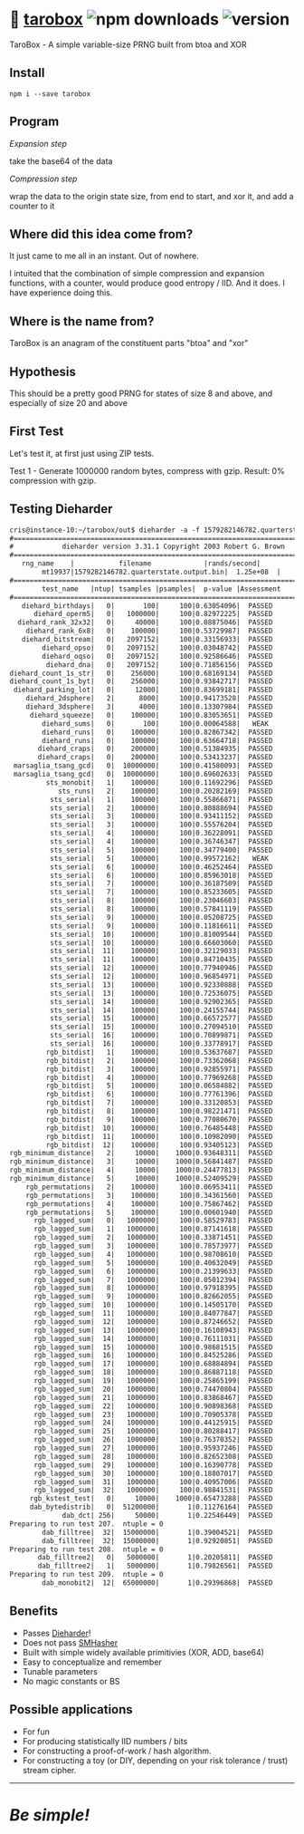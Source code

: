 # :bento: [tarobox](https://github.com/dosyago/tarobox) ![npm downloads](https://img.shields.io/npm/dt/tarobox) ![version](https://img.shields.io/npm/v/tarobox) 

TaroBox - A simple variable-size PRNG built from btoa and XOR

## Install

```
npm i --save tarobox
```

## Program

*Expansion step*

take the base64 of the data

*Compression step*

wrap the data to the origin state size, from end to start, and xor it, and add a counter to it

## Where did this idea come from?

It just came to me all in an instant. Out of nowhere.

I intuited that the combination of simple compression and expansion functions, 
with a counter, would produce good entropy / IID. And it does. I have experience doing this. 

## Where is the name from?

TaroBox is an anagram of the constituent parts "btoa" and "xor" 

## Hypothesis

This should be a pretty good PRNG for states of size 8 and above, and especially of size 20 and above

## First Test

Let's test it, at first just using ZIP tests.

Test 1 - Generate 1000000 random bytes, compress with gzip. Result: 0% compression with gzip.

## Testing Dieharder

```txt
cris@instance-10:~/tarobox/out$ dieharder -a -f 1579282146782.quarterstate.output.bin
#=============================================================================#
#            dieharder version 3.31.1 Copyright 2003 Robert G. Brown          #
#=============================================================================#
   rng_name    |           filename             |rands/second|
        mt19937|1579282146782.quarterstate.output.bin|  1.25e+08  |
#=============================================================================#
        test_name   |ntup| tsamples |psamples|  p-value |Assessment
#=============================================================================#
   diehard_birthdays|   0|       100|     100|0.63054096|  PASSED
      diehard_operm5|   0|   1000000|     100|0.82972225|  PASSED
  diehard_rank_32x32|   0|     40000|     100|0.08875046|  PASSED
    diehard_rank_6x8|   0|    100000|     100|0.53729987|  PASSED
   diehard_bitstream|   0|   2097152|     100|0.33156933|  PASSED
        diehard_opso|   0|   2097152|     100|0.03048742|  PASSED
        diehard_oqso|   0|   2097152|     100|0.92586646|  PASSED
         diehard_dna|   0|   2097152|     100|0.71856156|  PASSED
diehard_count_1s_str|   0|    256000|     100|0.68169134|  PASSED
diehard_count_1s_byt|   0|    256000|     100|0.93842717|  PASSED
 diehard_parking_lot|   0|     12000|     100|0.83699181|  PASSED
    diehard_2dsphere|   2|      8000|     100|0.94173528|  PASSED
    diehard_3dsphere|   3|      4000|     100|0.13307984|  PASSED
     diehard_squeeze|   0|    100000|     100|0.83053651|  PASSED
        diehard_sums|   0|       100|     100|0.00064588|   WEAK
        diehard_runs|   0|    100000|     100|0.82867342|  PASSED
        diehard_runs|   0|    100000|     100|0.63664718|  PASSED
       diehard_craps|   0|    200000|     100|0.51384935|  PASSED
       diehard_craps|   0|    200000|     100|0.53413237|  PASSED
 marsaglia_tsang_gcd|   0|  10000000|     100|0.41580093|  PASSED
 marsaglia_tsang_gcd|   0|  10000000|     100|0.69602633|  PASSED
         sts_monobit|   1|    100000|     100|0.11692296|  PASSED
            sts_runs|   2|    100000|     100|0.20282169|  PASSED
          sts_serial|   1|    100000|     100|0.55866871|  PASSED
          sts_serial|   2|    100000|     100|0.80888694|  PASSED
          sts_serial|   3|    100000|     100|0.93411152|  PASSED
          sts_serial|   3|    100000|     100|0.55576204|  PASSED
          sts_serial|   4|    100000|     100|0.36228091|  PASSED
          sts_serial|   4|    100000|     100|0.36746347|  PASSED
          sts_serial|   5|    100000|     100|0.34779400|  PASSED
          sts_serial|   5|    100000|     100|0.99572162|   WEAK
          sts_serial|   6|    100000|     100|0.46252464|  PASSED
          sts_serial|   6|    100000|     100|0.85963018|  PASSED
          sts_serial|   7|    100000|     100|0.36187509|  PASSED
          sts_serial|   7|    100000|     100|0.85233605|  PASSED
          sts_serial|   8|    100000|     100|0.23046603|  PASSED
          sts_serial|   8|    100000|     100|0.57841119|  PASSED
          sts_serial|   9|    100000|     100|0.05208725|  PASSED
          sts_serial|   9|    100000|     100|0.11816611|  PASSED
          sts_serial|  10|    100000|     100|0.81009544|  PASSED
          sts_serial|  10|    100000|     100|0.66603060|  PASSED
          sts_serial|  11|    100000|     100|0.32129033|  PASSED
          sts_serial|  11|    100000|     100|0.84710435|  PASSED
          sts_serial|  12|    100000|     100|0.77940946|  PASSED
          sts_serial|  12|    100000|     100|0.96854971|  PASSED
          sts_serial|  13|    100000|     100|0.92330888|  PASSED
          sts_serial|  13|    100000|     100|0.72536075|  PASSED
          sts_serial|  14|    100000|     100|0.92902365|  PASSED
          sts_serial|  14|    100000|     100|0.24155744|  PASSED
          sts_serial|  15|    100000|     100|0.66572577|  PASSED
          sts_serial|  15|    100000|     100|0.27094510|  PASSED
          sts_serial|  16|    100000|     100|0.70899871|  PASSED
          sts_serial|  16|    100000|     100|0.33778917|  PASSED
         rgb_bitdist|   1|    100000|     100|0.53637687|  PASSED
         rgb_bitdist|   2|    100000|     100|0.73362068|  PASSED
         rgb_bitdist|   3|    100000|     100|0.92855971|  PASSED
         rgb_bitdist|   4|    100000|     100|0.77969268|  PASSED
         rgb_bitdist|   5|    100000|     100|0.06584882|  PASSED
         rgb_bitdist|   6|    100000|     100|0.77761396|  PASSED
         rgb_bitdist|   7|    100000|     100|0.33120853|  PASSED
         rgb_bitdist|   8|    100000|     100|0.98221471|  PASSED
         rgb_bitdist|   9|    100000|     100|0.77080670|  PASSED
         rgb_bitdist|  10|    100000|     100|0.76485448|  PASSED
         rgb_bitdist|  11|    100000|     100|0.10982090|  PASSED
         rgb_bitdist|  12|    100000|     100|0.93405123|  PASSED
rgb_minimum_distance|   2|     10000|    1000|0.93648311|  PASSED
rgb_minimum_distance|   3|     10000|    1000|0.56841487|  PASSED
rgb_minimum_distance|   4|     10000|    1000|0.24477813|  PASSED
rgb_minimum_distance|   5|     10000|    1000|0.52409529|  PASSED
    rgb_permutations|   2|    100000|     100|0.06953411|  PASSED
    rgb_permutations|   3|    100000|     100|0.34361560|  PASSED
    rgb_permutations|   4|    100000|     100|0.75867462|  PASSED
    rgb_permutations|   5|    100000|     100|0.00601940|  PASSED
      rgb_lagged_sum|   0|   1000000|     100|0.58529783|  PASSED
      rgb_lagged_sum|   1|   1000000|     100|0.87141618|  PASSED
      rgb_lagged_sum|   2|   1000000|     100|0.33871451|  PASSED
      rgb_lagged_sum|   3|   1000000|     100|0.78573977|  PASSED
      rgb_lagged_sum|   4|   1000000|     100|0.98708610|  PASSED
      rgb_lagged_sum|   5|   1000000|     100|0.40632049|  PASSED
      rgb_lagged_sum|   6|   1000000|     100|0.21399633|  PASSED
      rgb_lagged_sum|   7|   1000000|     100|0.05012394|  PASSED
      rgb_lagged_sum|   8|   1000000|     100|0.97918395|  PASSED
      rgb_lagged_sum|   9|   1000000|     100|0.82662055|  PASSED
      rgb_lagged_sum|  10|   1000000|     100|0.14505170|  PASSED
      rgb_lagged_sum|  11|   1000000|     100|0.84077847|  PASSED
      rgb_lagged_sum|  12|   1000000|     100|0.87246652|  PASSED
      rgb_lagged_sum|  13|   1000000|     100|0.16108943|  PASSED
      rgb_lagged_sum|  14|   1000000|     100|0.76111031|  PASSED
      rgb_lagged_sum|  15|   1000000|     100|0.98681515|  PASSED
      rgb_lagged_sum|  16|   1000000|     100|0.84525286|  PASSED
      rgb_lagged_sum|  17|   1000000|     100|0.68884894|  PASSED
      rgb_lagged_sum|  18|   1000000|     100|0.86887118|  PASSED
      rgb_lagged_sum|  19|   1000000|     100|0.25865199|  PASSED
      rgb_lagged_sum|  20|   1000000|     100|0.74470804|  PASSED
      rgb_lagged_sum|  21|   1000000|     100|0.83868467|  PASSED
      rgb_lagged_sum|  22|   1000000|     100|0.90898368|  PASSED
      rgb_lagged_sum|  23|   1000000|     100|0.70905378|  PASSED
      rgb_lagged_sum|  24|   1000000|     100|0.44125915|  PASSED
      rgb_lagged_sum|  25|   1000000|     100|0.80288417|  PASSED
      rgb_lagged_sum|  26|   1000000|     100|0.76370352|  PASSED
      rgb_lagged_sum|  27|   1000000|     100|0.95937246|  PASSED
      rgb_lagged_sum|  28|   1000000|     100|0.82652308|  PASSED
      rgb_lagged_sum|  29|   1000000|     100|0.16390778|  PASSED
      rgb_lagged_sum|  30|   1000000|     100|0.18807017|  PASSED
      rgb_lagged_sum|  31|   1000000|     100|0.40957006|  PASSED
      rgb_lagged_sum|  32|   1000000|     100|0.98841531|  PASSED
     rgb_kstest_test|   0|     10000|    1000|0.65473288|  PASSED
     dab_bytedistrib|   0|  51200000|       1|0.11276164|  PASSED
             dab_dct| 256|     50000|       1|0.22546449|  PASSED
Preparing to run test 207.  ntuple = 0
        dab_filltree|  32|  15000000|       1|0.39004521|  PASSED
        dab_filltree|  32|  15000000|       1|0.92920851|  PASSED
Preparing to run test 208.  ntuple = 0
       dab_filltree2|   0|   5000000|       1|0.20205811|  PASSED
       dab_filltree2|   1|   5000000|       1|0.79826561|  PASSED
Preparing to run test 209.  ntuple = 0
        dab_monobit2|  12|  65000000|       1|0.29396868|  PASSED
```

## Benefits

- Passes [Dieharder](https://linux.die.net/man/1/dieharder)!
- Does not pass [SMHasher](https://github.com/rurban/smhasher)
- Built with simple widely available primitivies (XOR, ADD, base64)
- Easy to conceptualize and remember
- Tunable parameters
- No magic constants or BS

## Possible applications

- For fun
- For producing statistically IID numbers / bits
- For constructing a proof-of-work / hash algorithm.
- For constructing a toy (or DIY, depending on your risk tolerance / trust) stream cipher.

-----

# *Be simple!*
